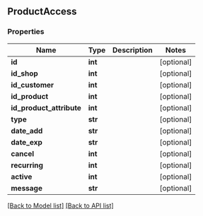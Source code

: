 ## ProductAccess

### Properties
Name | Type | Description | Notes
------------ | ------------- | ------------- | -------------
**id** | **int** |  | [optional] 
**id_shop** | **int** |  | [optional] 
**id_customer** | **int** |  | [optional] 
**id_product** | **int** |  | [optional] 
**id_product_attribute** | **int** |  | [optional] 
**type** | **str** |  | [optional] 
**date_add** | **str** |  | [optional] 
**date_exp** | **str** |  | [optional] 
**cancel** | **int** |  | [optional] 
**recurring** | **int** |  | [optional] 
**active** | **int** |  | [optional] 
**message** | **str** |  | [optional] 

[[Back to Model list]](#documentation-for-models) [[Back to API list]](#documentation-for-api-endpoints)


